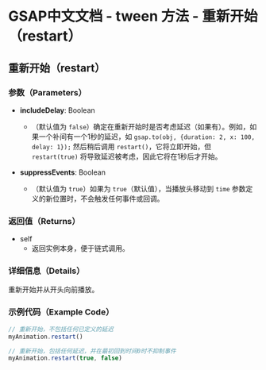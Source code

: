# GSAP中文文档 - tween 方法 - 重新开始（restart）

## 重新开始（restart）

### 参数（Parameters）

- **includeDelay**: Boolean

  - （默认值为 `false`）确定在重新开始时是否考虑延迟（如果有）。例如，如果一个补间有一个1秒的延迟，如 `gsap.to(obj, {duration: 2, x: 100, delay: 1});` 然后稍后调用 `restart()`，它将立即开始，但 `restart(true)` 将导致延迟被考虑，因此它将在1秒后才开始。

- **suppressEvents**: Boolean
  - （默认值为 `true`）如果为 `true`（默认值），当播放头移动到 `time` 参数定义的新位置时，不会触发任何事件或回调。

### 返回值（Returns）

- self
  - 返回实例本身，便于链式调用。

### 详细信息（Details）

重新开始并从开头向前播放。

### 示例代码（Example Code）

```javascript
// 重新开始，不包括任何已定义的延迟
myAnimation.restart()

// 重新开始，包括任何延迟，并在最初回到时间0时不抑制事件
myAnimation.restart(true, false)
```
